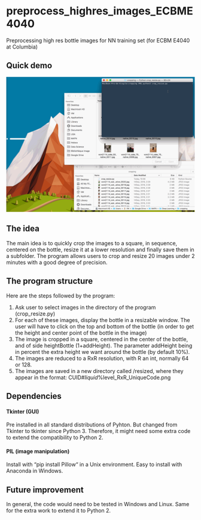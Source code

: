 # preprocess_highres_images_ECBME4040
Preprocessing high res bottle images for NN training set (for ECBM E4040 at Columbia)

## Quick demo
![gif animation](https://raw.githubusercontent.com/VirgileACM/preprocess_highres_images_ECBME4040/master/output_crop_resize_py.gif "Quick overview")

## The idea
The main idea is to quickly crop the images to a square, in sequence, centered on the bottle, resize it at a lower resolution and finally save them in a subfolder. The program allows users to crop and resize 20 images under 2 minutes with a good degree of precision.

## The program structure
Here are the steps followed by the program:
1. Ask user to select images in the directory of the program (crop_resize.py)
2. For each of these images, display the bottle in a resizable window. The user will have to click on the top and bottom of the bottle (in order to get the height and center point of the bottle in the image)
3. The image is cropped in a square, centered in the center of the bottle, and of side heightBottle (1+addHeight). The parameter addHeight being in percent the extra height we want around the bottle (by default 10%).
4. The images are reduced to a RxR resolution, with R an int, normally 64 or 128.
5. The images are saved in a new directory called /resized, where they appear in the format: CUID#_liquid_%level_RxR_UniqueCode.png

## Dependencies
#### Tkinter (GUI)
Pre installed in all standard distributions of Pyhton. But changed from Tkinter to tkinter since Python 3. Therefore, it might need some extra code to extend the compatibility to Python 2.
#### PIL (image manipulation)
Install with “pip install Pillow“ in a Unix environment. Easy to install with Anaconda in Windows.

## Future improvement
In general, the code would need to be tested in Windows and Linux. Same for the extra work to extend it to Python 2.
